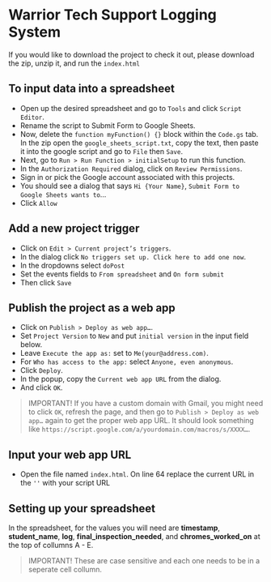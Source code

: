 # Warrior Tech Support Logging System
If you would like to download the project to check it out, please download the zip, unzip it, and run the `index.html`

## To input data into a spreadsheet
- Open up the desired spreadsheet and go to `Tools` and click `Script Editor`.
- Rename the script to Submit Form to Google Sheets.
- Now, delete the `function myFunction() {}` block within the `Code.gs` tab. In the zip open the `google_sheets_script.txt`, 
copy the text, then paste it into the google script and go to `File` then `Save`. 
- Next, go to `Run > Run Function > initialSetup` to run this function.
- In the `Authorization Required` dialog, click on `Review Permissions`.
- Sign in or pick the Google account associated with this projects.
- You should see a dialog that says `Hi {Your Name}`, `Submit Form to Google Sheets wants to`...
- Click `Allow`
## Add a new project trigger
- Click on `Edit > Current project’s triggers`.
- In the dialog click `No triggers set up. Click here to add one now`.
- In the dropdowns select `doPost`
- Set the events fields to `From spreadsheet` and `On form submit`
- Then click `Save`
## Publish the project as a web app
- Click on `Publish > Deploy as web app…`.
- Set `Project Version` to `New` and put `initial version` in the input field below.
- Leave `Execute the app as:` set to `Me(your@address.com)`.
- For `Who has access to the app:` select `Anyone, even anonymous`.
- Click `Deploy`.
- In the popup, copy the `Current web app URL` from the dialog.
- And click `OK`.
> IMPORTANT! If you have a custom domain with Gmail, you might need to click `OK`, refresh the page, and then go to 
`Publish > Deploy as web app…` again to get the proper web app URL. 
It should look something like `https://script.google.com/a/yourdomain.com/macros/s/XXXX…`.
## Input your web app URL
- Open the file named `index.html`. On line 64 replace the current URL in the `''` with your script URL
## Setting up your spreadsheet
In the spreadsheet, for the values you will need are **timestamp**, **student_name**, **log**, **final_inspection_needed**, and **chromes_worked_on** at the top of collumns A - E.
> IMPORTANT! These are case sensitive and each one needs to be in a seperate cell collumn.
